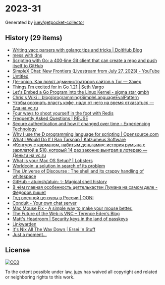 # 2023-31

Generated by [juev/getpocket-collector](https://github.com/juev/getpocket-collector)

## History (29 items)

- [Writing yacc parsers with golang: tips and tricks | DoltHub Blog](https://www.dolthub.com/blog/2023-07-28-goyacc-parser-tips-tricks/)
- [mess with dns](https://messwithdns.net)
- [Scripting with Go: a 400-line Git client that can create a repo and push itself to GitHub](https://benhoyt.com/writings/gogit/)
- [SimpleX Chat: New Frontiers (Livestream from July 27, 2023) - YouTube](https://www.youtube.com/watch?v=7yjQFmhAftE)
- [Untitled](https://koshka.love/babel/irc-forever.html)
- [Де-onion. Как ловят администраторов сайтов в Tor — Хакер](https://xakep.ru/2023/07/28/tor-deanon/)
- [Things I'm excited for in Go 1.21 | Seth Vargo](https://www.sethvargo.com/things-im-excited-for-in-go-1-21)
- [Let's Embed a Go Program into the Linux Kernel - sigma star gmbh](https://blog.sigma-star.at/post/2023/07/embedded-go-prog/)
- [Chris's Wiki :: blog/programming/SimpleLanguageEvalPattern](https://utcc.utoronto.ca/~cks/space/blog/programming/SimpleLanguageEvalPattern)
- [Чтобы осознать власть кофе, надо от него на время отказаться — Еда на vc.ru](https://vc.ru/food/776251-chtoby-osoznat-vlast-kofe-nado-ot-nego-na-vremya-otkazatsya)
- [Four ways to shoot yourself in the foot with Redis](https://philbooth.me/blog/four-ways-to-shoot-yourself-in-the-foot-with-redis)
- [Frequently Asked Questions | REUSE](https://reuse.software/faq/)
- [Secure authentication and how it changed over time - Experiencing Technology](https://blog.tinned-software.net/secure-authentication-and-how-it-changed-over-time/)
- [Why I use the D programming language for scripting | Opensource.com](https://opensource.com/article/21/1/d-scripting)
- [What I Would Do If I Ran Tarsnap        |     Kalzumeus Software](https://www.kalzumeus.com/2014/04/03/fantasy-tarsnap/)
- [«Кенгуру с карманом, набитым деньгами»: история румына с зарплатой в $10, который 14 раз законно выиграл в лотерею — Деньги на vc.ru](https://vc.ru/money/771401-kenguru-s-karmanom-nabitym-dengami-istoriya-rumyna-s-zarplatoy-v-10-kotoryy-14-raz-zakonno-vyigral-v-lotereyu)
- [What is your Mac OS Setup? | Lobsters](https://lobste.rs/s/d5qwzs/what_is_your_mac_os_setup)
- [Worldcoin: a solution in search of its problem](https://newsletter.mollywhite.net/p/worldcoin-a-solution-in-search-of)
- [The Universe of Discourse : The shell and its crappy handling of whitespace](https://blog.plover.com/Unix/whitespace.html)
- [GitHub - atuinsh/atuin: ✨ Magical shell history](https://github.com/atuinsh/atuin)
- [В чём главная особенность цеттелькастен Лумана на самом деле - Фёдоров пишет](https://fedorovpishet.ru/zettel-feature/)
- [Год военной цензуры в России | OONI](https://ooni.org/ru/post/2023-russia-a-year-after-the-conflict)
- [Conduit - Your own chat server](https://conduit.rs)
- [Mac Mouse Fix - A simple way to make your mouse better.](https://mousefix.org)
- [The Future of the Web is VNC – Terence Eden’s Blog](https://shkspr.mobi/blog/2023/07/the-future-of-the-web-is-vnc/)
- [Matt's Headroom | Security keys in the land of passkeys](https://blog.millerti.me/2023/07/30/security-keys-in-the-land-of-passkeys/)
- [Linkwarden](https://linkwarden.app)
- [It's Nix All The Way Down | Ersei 'n Stuff](https://ersei.net/en/blog/nix-all-the-way-down)
- [Just a moment...](https://thenewstack.io/meet-val-a-new-language-alternative-to-c-rust)

## License

[![CC0](https://mirrors.creativecommons.org/presskit/buttons/88x31/svg/cc-zero.svg)](https://creativecommons.org/publicdomain/zero/1.0/)

To the extent possible under law, [juev](https://github.com/juev) has waived all copyright and related or neighboring rights to this work.
